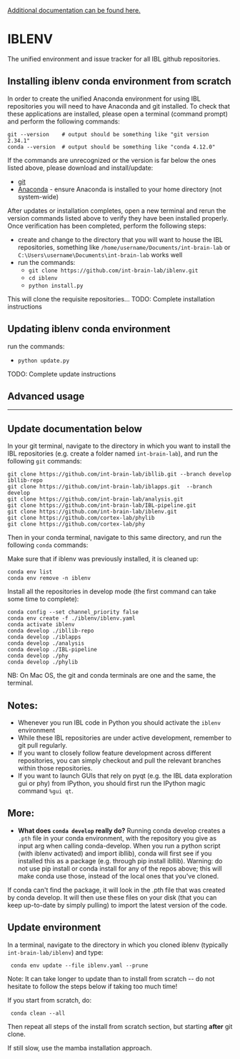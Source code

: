 [Additional documentation can be found here.](https://int-brain-lab.github.io/iblenv/)

# IBLENV
The unified environment and issue tracker for all IBL github repositories.


## Installing iblenv conda environment from scratch
In order to create the unified Anaconda environment for using IBL repositories you will need to have Anaconda and git installed. 
To check that these applications are installed, please open a terminal (command prompt) and perform the following commands:

```
git --version    # output should be something like "git version 2.34.1"
conda --version  # output should be something like "conda 4.12.0"
```

If the commands are unrecognized or the version is far below the ones listed above, please download and install/update:
* [git](https://git-scm.com/downloads)
* [Anaconda](https://www.anaconda.com/distribution/#download-section) - ensure Anaconda is installed to your home directory (not 
  system-wide)

After updates or installation completes, open a new terminal and rerun the version commands listed above to verify they have 
been installed properly. Once verification has been completed, perform the following steps:
* create and change to the directory that you will want to house the IBL repositories, something like 
`/home/username/Documents/int-brain-lab` or `C:\Users\username\Documents\int-brain-lab` works well
* run the commands:
  * `git clone https://github.com/int-brain-lab/iblenv.git`
  * `cd iblenv`
  * `python install.py`

This will clone the requisite repositories...
TODO: Complete installation instructions


## Updating iblenv conda environment
run the commands:
* `python update.py`

TODO: Complete update instructions



## Advanced usage



---
Update documentation below
---

In your git terminal, navigate to the directory in which you want to install the IBL repositories (e.g. create a folder named `int-brain-lab`), and run the following `git` commands:

```
git clone https://github.com/int-brain-lab/ibllib.git --branch develop ibllib-repo
git clone https://github.com/int-brain-lab/iblapps.git  --branch develop
git clone https://github.com/int-brain-lab/analysis.git
git clone https://github.com/int-brain-lab/IBL-pipeline.git
git clone https://github.com/int-brain-lab/iblenv.git
git clone https://github.com/cortex-lab/phylib
git clone https://github.com/cortex-lab/phy
```

Then in your conda terminal, navigate to this same directory, and run the following `conda` commands:


Make sure that if iblenv was previously installed, it is cleaned up:
```
conda env list
conda env remove -n iblenv
```

Install all the repositories in develop mode (the first command can take some time to complete):
```
conda config --set channel_priority false
conda env create -f ./iblenv/iblenv.yaml
conda activate iblenv
conda develop ./ibllib-repo
conda develop ./iblapps
conda develop ./analysis
conda develop ./IBL-pipeline
conda develop ./phy
conda develop ./phylib
```

NB: On Mac OS, the git and conda terminals are one and the same, the terminal.

## Notes:
- Whenever you run IBL code in Python you should activate the `iblenv` environment
- While these IBL repositories are under active development, remember to git pull regularly.
- If you want to closely follow feature development across different repositories, you can simply checkout and pull the relevant branches within those repositories.
- If you want to launch GUIs that rely on pyqt (e.g. the IBL data exploration gui or phy) from IPython, you should first run the IPython magic command `%gui qt`.

## More:
- **What does `conda develop` really do?** Running conda develop creates a `.pth` file in your conda environment, with the repository you give as input arg when calling conda-develop. When you run a python script (with iblenv activated) and import ibllib), conda will first see if you installed this as a package (e.g. through pip install ibllib). Warning: do not use pip install or conda install for any of the repos above; this will make conda use those, instead of the local ones that you've cloned.

If conda can't find the package, it will look in the .pth file that was created by conda develop. It will then use these files on your disk (that you can keep up-to-date by simply pulling) to import the latest version of the code.

## Update environment

In a terminal, navigate to the directory in which you cloned iblenv (typically `int-brain-lab/iblenv`) and type: 

` conda env update --file iblenv.yaml --prune`

Note: It can take longer to update than to install from scratch -- do not hesitate to follow the steps below if taking too much time!

If you start from scratch, do:

` conda clean --all`

Then repeat all steps of the install from scratch section, but starting **after** git clone.

If still slow, use the mamba installation approach.

